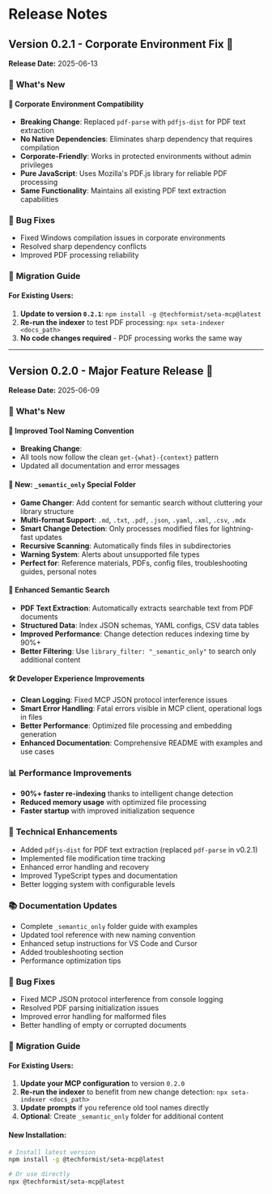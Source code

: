 # Release Notes

## Version 0.2.1 - Corporate Environment Fix 🏢

**Release Date:** 2025-06-13

### 🎯 **What's New**

#### 🔧 **Corporate Environment Compatibility**

- **Breaking Change**: Replaced `pdf-parse` with `pdfjs-dist` for PDF text extraction
- **No Native Dependencies**: Eliminates sharp dependency that requires compilation
- **Corporate-Friendly**: Works in protected environments without admin privileges
- **Pure JavaScript**: Uses Mozilla's PDF.js library for reliable PDF processing
- **Same Functionality**: Maintains all existing PDF text extraction capabilities

### 🐛 **Bug Fixes**

- Fixed Windows compilation issues in corporate environments
- Resolved sharp dependency conflicts
- Improved PDF processing reliability

### 🚀 **Migration Guide**

#### For Existing Users:

1. **Update to version `0.2.1`**: `npm install -g @techformist/seta-mcp@latest`
2. **Re-run the indexer** to test PDF processing: `npx seta-indexer <docs_path>`
3. **No code changes required** - PDF processing works the same way

---

## Version 0.2.0 - Major Feature Release 🚀

**Release Date:** 2025-06-09

### 🎯 **What's New**

#### 🔧 **Improved Tool Naming Convention**

- **Breaking Change**:
- All tools now follow the clean `get-{what}-{context}` pattern
- Updated all documentation and error messages

#### 📁 **New: `_semantic_only` Special Folder**

- **Game Changer**: Add content for semantic search without cluttering your library structure
- **Multi-format Support**: `.md`, `.txt`, `.pdf`, `.json`, `.yaml`, `.xml`, `.csv`, `.mdx`
- **Smart Change Detection**: Only processes modified files for lightning-fast updates
- **Recursive Scanning**: Automatically finds files in subdirectories
- **Warning System**: Alerts about unsupported file types
- **Perfect for**: Reference materials, PDFs, config files, troubleshooting guides, personal notes

#### 🧠 **Enhanced Semantic Search**

- **PDF Text Extraction**: Automatically extracts searchable text from PDF documents
- **Structured Data**: Index JSON schemas, YAML configs, CSV data tables
- **Improved Performance**: Change detection reduces indexing time by 90%+
- **Better Filtering**: Use `library_filter: "_semantic_only"` to search only additional content

#### 🛠️ **Developer Experience Improvements**

- **Clean Logging**: Fixed MCP JSON protocol interference issues
- **Smart Error Handling**: Fatal errors visible in MCP client, operational logs in files
- **Better Performance**: Optimized file processing and embedding generation
- **Enhanced Documentation**: Comprehensive README with examples and use cases

### 📊 **Performance Improvements**

- **90%+ faster re-indexing** thanks to intelligent change detection
- **Reduced memory usage** with optimized file processing
- **Faster startup** with improved initialization sequence

### 🔧 **Technical Enhancements**

- Added `pdfjs-dist` for PDF text extraction (replaced `pdf-parse` in v0.2.1)
- Implemented file modification time tracking
- Enhanced error handling and recovery
- Improved TypeScript types and documentation
- Better logging system with configurable levels

### 📚 **Documentation Updates**

- Complete `_semantic_only` folder guide with examples
- Updated tool reference with new naming convention
- Enhanced setup instructions for VS Code and Cursor
- Added troubleshooting section
- Performance optimization tips

### 🐛 **Bug Fixes**

- Fixed MCP JSON protocol interference from console logging
- Resolved PDF parsing initialization issues
- Improved error handling for malformed files
- Better handling of empty or corrupted documents

### 🚀 **Migration Guide**

#### For Existing Users:

1. **Update your MCP configuration** to version `0.2.0`
2. **Re-run the indexer** to benefit from new change detection: `npx seta-indexer <docs_path>`
3. **Update prompts** if you reference old tool names directly
4. **Optional**: Create `_semantic_only` folder for additional content

#### New Installation:

```bash
# Install latest version
npm install -g @techformist/seta-mcp@latest

# Or use directly
npx @techformist/seta-mcp@latest
```
